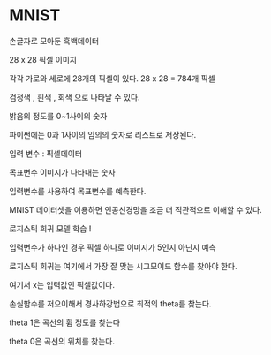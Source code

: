 # MNIST

손글자로 모아둔 흑백데이터

28 x 28 픽셀 이미지

각각 가로와 세로에 28개의 픽셀이 있다. 28 x 28 = 784개 픽셀

검정색 , 흰색 , 회색 으로 나타날 수 있다.

밝음의 정도를 0~1사이의 숫자

파이썬에는 0과 1사이의 임의의 숫자로 리스트로 저장된다.

입력 변수 : 픽셀데이터

목표변수  이미지가 나타내는 숫자

입력변수를 사용하여 목표변수를 예측한다.

MNIST 데이터셋을 이용하면 인공신경망을 조금 더 직관적으로 이해할 수 있다.

로지스틱 회귀 모델 학습 !

입력변수가 하나인 경우 픽셀 하나로 이미지가 5인지 아닌지 예측

로지스틱 회귀는 여기에서 가장 잘 맞는 시그모이드 함수를 찾아야 한다.

여기서 x는 입력값인  픽셀값이다. 

손실함수를 저으이해서 경사하강법으로 최적의 theta를 찾는다.

theta 1은 곡선의 휨 정도를 찾는다

theta 0은 곡선의 위치를 찾는다.